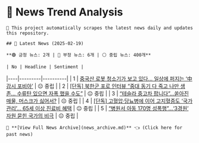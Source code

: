 # 📰 News Trend Analysis

    🚀 This project automatically scrapes the latest news daily and updates this repository.

    ## 📅 Latest News (2025-02-19)

    **🟢 긍정 뉴스: 2개 | 🔴 부정 뉴스: 6개 | ⚪ 중립 뉴스: 400개**

    | No | Headline | Sentiment |
|----|---------|----------|
| 1 | [중국산 로봇 청소기가 보고 있다… 일상에 퍼지는 ‘中 감시 포비아’](https:///n.news.naver.com/article/023/0003888864?ntype=RANKING) | 😐 중립 |
| 2 | [[단독] 북한군 포로 인터뷰 “중대 동기 다 죽고 나만 생존... 수류탄 있으면 자폭 했을 수도”](https:///n.news.naver.com/article/023/0003888890?ntype=RANKING) | 😐 중립 |
| 3 | [“테슬라 중고차 팝니다”…쏟아진 매물, 머스크가 싫어서?](https:///n.news.naver.com/article/023/0003888897?ntype=RANKING) | 😐 중립 |
| 4 | [[단독] 고혈압·당뇨병에 이어 고지혈증도 ‘국가 관리’… 65세 이상 진료비 혜택](https:///n.news.naver.com/article/023/0003888891?ntype=RANKING) | 😐 중립 |
| 5 | [“병원서 아동 170명 성폭행”…‘3경원’ 자원 묻힌 국가의 비극](https:///n.news.naver.com/article/023/0003888907?ntype=RANKING) | 😐 중립 |


    📜 **[View Full News Archive](news_archive.md)** 👈 (Click here for past news)
    